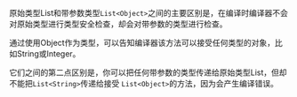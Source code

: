 原始类型List和带参数类型`List<Object>`之间的主要区别是，在编译时编译器不会对原始类型进行类型安全检查，却会对带参数的类型进行检查。

通过使用Object作为类型，可以告知编译器该方法可以接受任何类型的对象，比如String或Integer。

它们之间的第二点区别是，你可以把任何带参数的类型传递给原始类型List，但却不能把`List<String>`传递给接受 `List<Object>`的方法，因为会产生编译错误。
